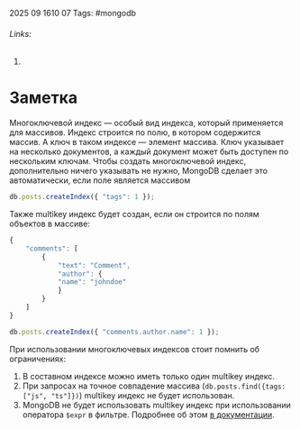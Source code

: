 2025 09 1610 07
Tags: #mongodb
###### Links: 
1) 
# Заметка
Многоключевой индекс — особый вид индекса, который применяется для массивов. Индекс строится по полю, в котором содержится массив. А ключ в таком индексе — элемент массива. Ключ указывает на несколько документов, а каждый документ может быть доступен по нескольким ключам.
Чтобы создать многоключевой индекс, дополнительно ничего указывать не нужно, MongoDB сделает это автоматически, если поле является массивом
```ts
db.posts.createIndex({ "tags": 1 });
```
Также multikey индекс будет создан, если он строится по полям объектов в массиве:
```ts
{
    "comments": [
        {
            "text": "Comment",
            "author": {
            "name": "johndoe"
            }
        }
    ]
}

db.posts.createIndex({ "comments.author.name": 1 });
```
При использовании многоключевых индексов стоит помнить об ограничениях:

1. В составном индексе можно иметь только один multikey индекс.
2. При запросах на точное совпадение массива (`db.posts.find({tags: ["js", "ts"]})`) multikey индекс не будет использован.
3. MongoDB не будет использовать multikey индекс при использовании оператора `$expr` в фильтре.
Подробнее об этом [в документации](https://mongodb.prakticum-team.ru/docs/manual/core/index-multikey/#limitations).